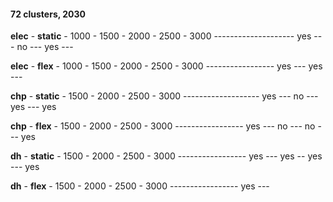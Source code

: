 

#### 72 clusters, 2030

__elec__  -  __static__ -  1000  -  1500  -  2000  -  2500  -  3000
--------------------  yes --- no ---  yes  ---     

__elec__  -  __flex__  -  1000  -  1500  -  2000  -  2500  -  3000
-----------------  yes ---  yes  ---   

__chp__  -  __static__  -  1500  -  2000  -  2500  -  3000
-------------------  yes  ---  no  ---  yes  ---  yes

__chp__  -  __flex__  -  1500  -  2000  -  2500  -  3000
-----------------  yes ---  no  ---  no   ---   yes 

__dh__  -  __static__  -  1500  -  2000  -  2500  -  3000
-----------------  yes ---  yes -- yes  ---  yes   

__dh__  -  __flex__  -  1500  -  2000  -  2500  -  3000
-----------------  yes ---   
